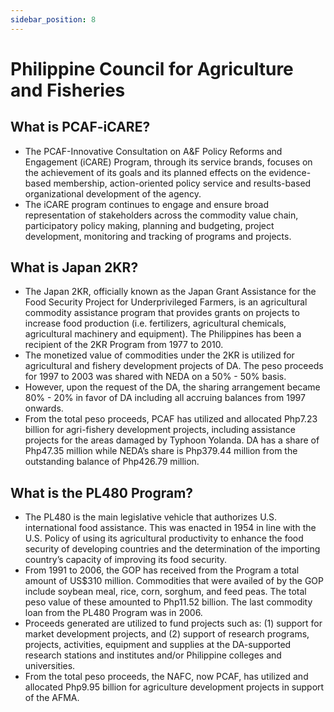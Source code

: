```yaml
---
sidebar_position: 8
---
```


# Philippine Council for Agriculture and Fisheries

## What is PCAF-iCARE?

- The PCAF-Innovative Consultation on A&F Policy Reforms and Engagement (iCARE) Program, through its service brands, focuses on the achievement of its goals and its planned effects on the evidence-based membership, action-oriented policy service and results-based organizational development of the agency.
- The iCARE program continues to engage and ensure broad representation of stakeholders across the commodity value chain, participatory policy making, planning and budgeting, project development, monitoring and tracking of programs and projects.

## What is Japan 2KR?

- The Japan 2KR, officially known as the Japan Grant Assistance for the Food Security Project for Underprivileged Farmers, is an agricultural commodity assistance program that provides grants on projects to increase food production (i.e. fertilizers, agricultural chemicals, agricultural machinery and equipment). The Philippines has been a recipient of the 2KR Program from 1977 to 2010.
- The monetized value of commodities under the 2KR is utilized for agricultural and fishery development projects of DA.  The peso proceeds for 1997 to 2003 was shared with NEDA on a 50% - 50% basis.
- However, upon the request of the DA, the sharing arrangement became 80% - 20% in favor of DA including all accruing balances from 1997 onwards.
- From the total peso proceeds, PCAF has utilized and allocated Php7.23 billion for agri-fishery development projects, including assistance projects for the areas damaged by Typhoon Yolanda.  DA has a share of Php47.35 million while NEDA’s share is Php379.44 million from the outstanding balance of Php426.79 million.

## What is the PL480 Program?

- The PL480 is the main legislative vehicle that authorizes U.S. international food assistance.  This was enacted in 1954 in line with the U.S. Policy of using its agricultural productivity to enhance the food security of developing countries and the determination of the importing country’s capacity of improving its food security.
- From 1991 to 2006, the GOP has received from the Program a total amount of US$310 million.  Commodities that were availed of by the GOP include soybean meal, rice, corn, sorghum, and feed peas. The total peso value of these amounted to Php11.52 billion. The last commodity loan from the PL480 Program was in 2006.
- Proceeds generated are utilized to fund projects such as: (1) support for market development projects, and (2) support of research programs, projects, activities, equipment and supplies at the DA-supported research stations and institutes and/or Philippine colleges and universities.
- From the total peso proceeds, the NAFC, now PCAF, has utilized and allocated Php9.95 billion for agriculture development projects in support of the AFMA.
